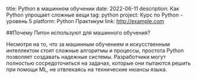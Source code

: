 title: Python в машинном обучении
date: 2022-06-11
description: Как Python упрощает сложные вещи
tag: python
project: Курс по Python - уровень 5
platform: Python Практикум
link: http://example.com

##Почему Питон используют для машинного обучения?

Несмотря на то, что за машинным обучением и искусственным интеллектом стоят сложные алгоритмы и процессы, простота Python позволяет создавать надежные системы. Разработчики могут полностью сосредоточиться на задачах, которые они пытаются решить при помощи ML, не отвлекаясь на технические нюансы языка.
